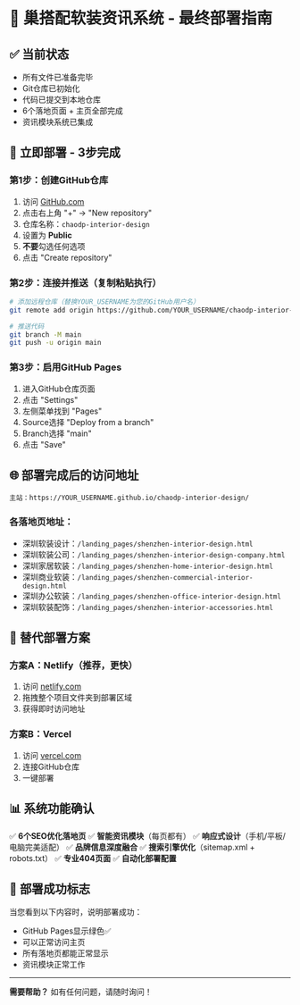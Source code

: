 # 🚀 巢搭配软装资讯系统 - 最终部署指南

## ✅ 当前状态
- 所有文件已准备完毕
- Git仓库已初始化
- 代码已提交到本地仓库
- 6个落地页面 + 主页全部完成
- 资讯模块系统已集成

## 🎯 立即部署 - 3步完成

### 第1步：创建GitHub仓库
1. 访问 [GitHub.com](https://github.com)
2. 点击右上角 "+" → "New repository"
3. 仓库名称：`chaodp-interior-design`
4. 设置为 **Public**
5. **不要**勾选任何选项
6. 点击 "Create repository"

### 第2步：连接并推送（复制粘贴执行）
```bash
# 添加远程仓库（替换YOUR_USERNAME为您的GitHub用户名）
git remote add origin https://github.com/YOUR_USERNAME/chaodp-interior-design.git

# 推送代码
git branch -M main
git push -u origin main
```

### 第3步：启用GitHub Pages
1. 进入GitHub仓库页面
2. 点击 "Settings"
3. 左侧菜单找到 "Pages"
4. Source选择 "Deploy from a branch"
5. Branch选择 "main"
6. 点击 "Save"

## 🌐 部署完成后的访问地址
```
主站：https://YOUR_USERNAME.github.io/chaodp-interior-design/
```

### 各落地页地址：
- 深圳软装设计：`/landing_pages/shenzhen-interior-design.html`
- 深圳软装公司：`/landing_pages/shenzhen-interior-design-company.html`
- 深圳家居软装：`/landing_pages/shenzhen-home-interior-design.html`
- 深圳商业软装：`/landing_pages/shenzhen-commercial-interior-design.html`
- 深圳办公软装：`/landing_pages/shenzhen-office-interior-design.html`
- 深圳软装配饰：`/landing_pages/shenzhen-interior-accessories.html`

## 🔧 替代部署方案

### 方案A：Netlify（推荐，更快）
1. 访问 [netlify.com](https://netlify.com)
2. 拖拽整个项目文件夹到部署区域
3. 获得即时访问地址

### 方案B：Vercel
1. 访问 [vercel.com](https://vercel.com)
2. 连接GitHub仓库
3. 一键部署

## 📊 系统功能确认

✅ **6个SEO优化落地页**
✅ **智能资讯模块**（每页都有）
✅ **响应式设计**（手机/平板/电脑完美适配）
✅ **品牌信息深度融合**
✅ **搜索引擎优化**（sitemap.xml + robots.txt）
✅ **专业404页面**
✅ **自动化部署配置**

## 🎉 部署成功标志
当您看到以下内容时，说明部署成功：
- GitHub Pages显示绿色✅
- 可以正常访问主页
- 所有落地页都能正常显示
- 资讯模块正常工作

---
**需要帮助？** 如有任何问题，请随时询问！